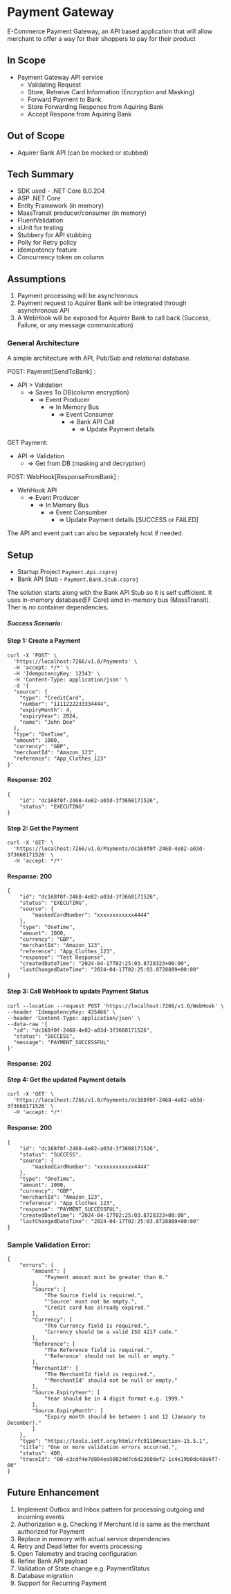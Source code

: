 # Payment Gateway

E-Commerce Payment Gateway, an API based application that will allow merchant to offer a way for their shoppers to pay for their product

## In Scope
- Payment Gateway API service
    - Validating Request
    - Store, Retreive Card Information (Encryption and Masking)
    - Forward Payment to Bank
    - Store Forwarding Response from Aquiring Bank
    - Accept Respone from Aquiring Bank

## Out of Scope
- Aquirer Bank API (can be mocked or stubbed)

## Tech Summary
- SDK used - .NET Core 8.0.204
- ASP .NET Core
- Entity Framework (in memory)
- MassTransit producer/consumer (in memory)
- FluentValidation
- xUnit for testing
- Stubbery for API stubbing
- Polly for Retry policy
- Idempotency feature
- Concurrency token on column

## Assumptions
1. Payment processing will be asynchronous
2. Payment request to Aquirer Bank will be integrated through asynchronous API
3. A WebHook will be exposed for Aquirer Bank to call back (Success, Failure, or any message communication)

### General Architecture
A simple architecture with API, Pub/Sub and relational database.

POST: Payment[SendToBank] : 
* API > Validation<br>
  + => Saves To DB(column encryption)<br>
    + => Event Producer<br>
      + => In Memory Bus<br>
        + => Event Consumer<br>
          + => Bank API Call<br>
            + => Update Payment details<br>

GET Payment:
* API => Validation
  + => Get from DB (masking and decryption)

POST: WebHook[ResponseFromBank] :
* WehHook API
  + => Event Producer
    + => In Memory Bus
      + => Event Consumber
        + => Update Payment details [SUCCESS or FAILED]

The API and event part can also be separately host if needed.

## Setup
- Startup Project `Payment.Api.csproj`
- Bank API Stub - `Payment.Bank.Stub.csproj`

The solution starts along with the Bank API Stub so it is self sufficient. It uses in-memory database(EF Core) amd in-memory bus (MassTransit). Ther is no container dependencies.

##### Success Scenario:
#### Step 1: Create a Payment
````
curl -X 'POST' \
  'https://localhost:7266/v1.0/Payments' \
  -H 'accept: */*' \
  -H 'IdempotencyKey: 12343' \
  -H 'Content-Type: application/json' \
  -d '{
  "source": {
    "type": "CreditCard",
    "number": "1111222233334444",
    "expiryMonth": 4,
    "expiryYear": 2024,
    "name": "John Doe"
  },
  "type": "OneTime",
  "amount": 1000,
  "currency": "GBP",
  "merchantId": "Amazon_123",
  "reference": "App_Clothes_123"
}'
````
#### Response: 202
````
{
    "id": "dc168f0f-2468-4e82-a03d-3f3668171526",
    "status": "EXECUTING"
}
````
#### Step 2: Get the Payment
````
curl -X 'GET' \
  'https://localhost:7266/v1.0/Payments/dc168f0f-2468-4e82-a03d-3f3668171526' \
  -H 'accept: */*'
````
#### Response: 200
```
{
    "id": "dc168f0f-2468-4e82-a03d-3f3668171526",
    "status": "EXECUTING",
    "source": {
        "maskedCardNumber": "xxxxxxxxxxxx4444"
    },
    "type": "OneTime",
    "amount": 1000,
    "currency": "GBP",
    "merchantId": "Amazon_123",
    "reference": "App_Clothes_123",
    "response": "Test Response",
    "createdDateTime": "2024-04-17T02:25:03.8728323+00:00",
    "lastChangedDateTime": "2024-04-17T02:25:03.8728889+00:00"
}
````

#### Step 3: Call WebHook to update Payment Status
````
curl --location --request POST 'https://localhost:7266/v1.0/WebHook' \
--header 'IdempotencyKey: 435466' \
--header 'Content-Type: application/json' \
--data-raw '{
  "id": "dc168f0f-2468-4e82-a03d-3f3668171526",
  "status": "SUCCESS",
  "message": "PAYMENT_SUCCESSFUL"
}'
````
#### Response: 202
#### Step 4: Get the updated Payment details
````
curl -X 'GET' \
  'https://localhost:7266/v1.0/Payments/dc168f0f-2468-4e82-a03d-3f3668171526' \
  -H 'accept: */*'
````
#### Response: 200
```
{
    "id": "dc168f0f-2468-4e82-a03d-3f3668171526",
    "status": "SUCCESS",
    "source": {
        "maskedCardNumber": "xxxxxxxxxxxx4444"
    },
    "type": "OneTime",
    "amount": 1000,
    "currency": "GBP",
    "merchantId": "Amazon_123",
    "reference": "App_Clothes_123",
    "response": "PAYMENT_SUCCESSFUL",
    "createdDateTime": "2024-04-17T02:25:03.8728323+00:00",
    "lastChangedDateTime": "2024-04-17T02:25:03.8728889+00:00"
}
```

### Sample Validation Error:
```
{
    "errors": {
        "Amount": [
            "Payment amount must be greater than 0."
        ],
        "Source": [
            "The Source field is required.",
            "'Source' must not be empty.",
            "Credit card has already expired."
        ],
        "Currency": [
            "The Currency field is required.",
            "Currency should be a valid ISO 4217 code."
        ],
        "Reference": [
            "The Reference field is required.",
            "'Reference' should not be null or empty."
        ],
        "MerchantId": [
            "The MerchantId field is required.",
            "'MerchantId' should not be null or empty."
        ],
        "Source.ExpiryYear": [
            "Year should be in 4 digit format e.g. 1999."
        ],
        "Source.ExpiryMonth": [
            "Expiry month should be between 1 and 12 (January to December)."
        ]
    },
    "type": "https://tools.ietf.org/html/rfc9110#section-15.5.1",
    "title": "One or more validation errors occurred.",
    "status": 400,
    "traceId": "00-e3cdf4e7d804ea50024d7c6d2360def2-1c4e19b0dc48a6f7-00"
}
```

## Future Enhancement
1. Implement Outbox and Inbox pattern for processing outgoing and incoming events
2. Authorization e.g. Checking if Merchant Id is same as the merchant authorized for Payment
3. Replace in memory with actual service dependencies
4. Retry and Dead letter for events processing
5. Open Telemetry and tracing configuration
6. Refine Bank API payload
7. Validation of State change e.g. PaymentStatus
8. Database migration
9. Support for Recurring Payment